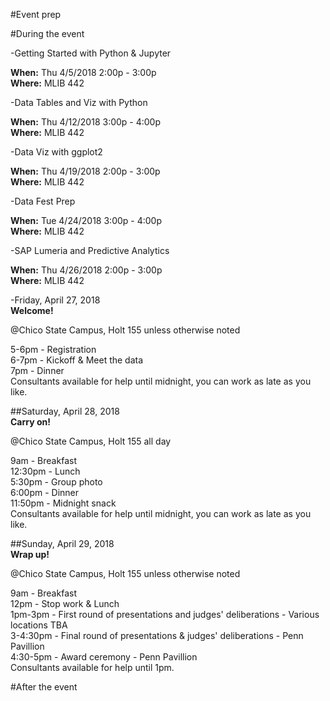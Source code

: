 #Event prep

#During the event

-Getting Started with Python & Jupyter  

**When:** Thu 4/5/2018 2:00p - 3:00p    
**Where:** MLIB 442  

-Data Tables and Viz with Python  

**When:**  Thu 4/12/2018 3:00p - 4:00p  
**Where:** MLIB 442  

-Data Viz with ggplot2  

**When:**  Thu 4/19/2018 2:00p - 3:00p    
**Where:** MLIB 442  

-Data Fest Prep  

**When:** Tue 4/24/2018 3:00p - 4:00p   
**Where:** MLIB 442   

-SAP Lumeria and Predictive Analytics

**When:** Thu 4/26/2018 2:00p - 3:00p   
**Where:** MLIB 442  

-Friday, April 27, 2018  
**Welcome!**  
  
@Chico State Campus, Holt 155 unless otherwise noted

5-6pm - Registration  
6-7pm - Kickoff & Meet the data  
7pm - Dinner  
Consultants available for help until midnight, you can work as late as you like.  
  
##Saturday, April 28, 2018  
**Carry on!**  
  
@Chico State Campus, Holt 155 all day  
  
9am - Breakfast  
12:30pm - Lunch  
5:30pm - Group photo  
6:00pm - Dinner  
11:50pm - Midnight snack  
Consultants available for help until midnight, you can work as late as you like.  
  
##Sunday, April 29, 2018  
**Wrap up!**  
  
@Chico State Campus, Holt 155 unless otherwise noted  
  
9am - Breakfast  
12pm - Stop work & Lunch  
1pm-3pm - First round of presentations and judges' deliberations - Various locations TBA  
3-4:30pm - Final round of presentations & judges' deliberations - Penn Pavillion   
4:30-5pm - Award ceremony - Penn Pavillion  
Consultants available for help until 1pm.    

#After the event